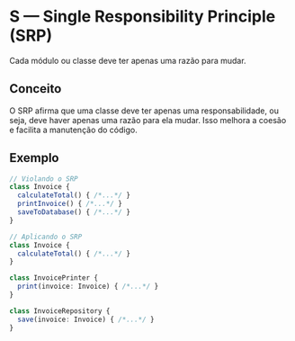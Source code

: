 # S — Single Responsibility Principle (SRP)

Cada módulo ou classe deve ter apenas uma razão para mudar.

## Conceito
O SRP afirma que uma classe deve ter apenas uma responsabilidade, ou seja, deve haver apenas uma razão para ela mudar. Isso melhora a coesão e facilita a manutenção do código.

## Exemplo
```ts
// Violando o SRP
class Invoice {
  calculateTotal() { /*...*/ }
  printInvoice() { /*...*/ }
  saveToDatabase() { /*...*/ }
}

// Aplicando o SRP
class Invoice {
  calculateTotal() { /*...*/ }
}

class InvoicePrinter {
  print(invoice: Invoice) { /*...*/ }
}

class InvoiceRepository {
  save(invoice: Invoice) { /*...*/ }
}